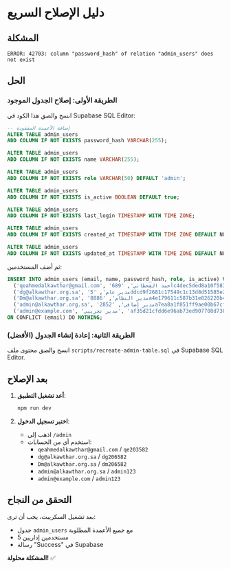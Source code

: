 # دليل الإصلاح السريع

## المشكلة
```
ERROR: 42703: column "password_hash" of relation "admin_users" does not exist
```

## الحل

### الطريقة الأولى: إصلاح الجدول الموجود
انسخ والصق هذا الكود في Supabase SQL Editor:

```sql
-- إضافة الأعمدة المفقودة
ALTER TABLE admin_users 
ADD COLUMN IF NOT EXISTS password_hash VARCHAR(255);

ALTER TABLE admin_users 
ADD COLUMN IF NOT EXISTS name VARCHAR(255);

ALTER TABLE admin_users 
ADD COLUMN IF NOT EXISTS role VARCHAR(50) DEFAULT 'admin';

ALTER TABLE admin_users 
ADD COLUMN IF NOT EXISTS is_active BOOLEAN DEFAULT true;

ALTER TABLE admin_users 
ADD COLUMN IF NOT EXISTS last_login TIMESTAMP WITH TIME ZONE;

ALTER TABLE admin_users 
ADD COLUMN IF NOT EXISTS created_at TIMESTAMP WITH TIME ZONE DEFAULT NOW();

ALTER TABLE admin_users 
ADD COLUMN IF NOT EXISTS updated_at TIMESTAMP WITH TIME ZONE DEFAULT NOW();
```

ثم أضف المستخدمين:

```sql
INSERT INTO admin_users (email, name, password_hash, role, is_active) VALUES
  ('qeahmedalkawthar@gmail.com', 'أحمد القحطاني', '689c4dec5ded8a10f583ce54f9ac5bda:3c1b12b79666be04000693d129a149325479d9b141e58658f2ede96aa5d51532fc661633ede8f35cbd57cde10c661db754c782fe06149b8dc31a311289ade967', 'admin', true),
  ('dg@alkawthar.org.sa', 'مدير عام', '5ddcd9f2681c17549c1c13d8d51585e2:7ee15bf315db456373fbda4e1813717b248d1068973e342c8902c67e1925295610715b3ab8435e7903eec7751f49a4df3725e0f4b410883aafa022bebd3a97a3', 'admin', true),
  ('Dm@alkawthar.org.sa', 'مدير النظام', '8886a4e179611c587b31e826220b47f1:707301ae909e479a3647dc96a29896737b54e136cb34eac890b669e69be2e89292aab45e0bc2cfa11af7c889e972ad717ab4d1551ffd5d98a78251a6139225cf', 'admin', true),
  ('admin@alkawthar.org.sa', 'مدير إضافي', '2852a7ea8a1f851ff9ae00b67cf2c622:58413e23a4e413e3584e4576305ae04734a0eb9c1a95da43039da5ad979df7d802cacb30fa4477c1825f98ac8e479dea0d59bd6cadcd12531e571c40b75b59da', 'admin', true),
  ('admin@example.com', 'مدير تجريبي', 'af35d21cfdd6e96ab73ed907708d7302:0fcf36cfcd184f61a7dfb9da117fbd834a77d5b0453dd858881e8003251174b91c24b7322d346b64c17d86ed7dd81901d7a95d01304d467b6d8e1f47c22e64d6', 'admin', true)
ON CONFLICT (email) DO NOTHING;
```

### الطريقة الثانية: إعادة إنشاء الجدول (الأفضل)
انسخ والصق محتوى ملف `scripts/recreate-admin-table.sql` في Supabase SQL Editor.

## بعد الإصلاح

1. **أعد تشغيل التطبيق**:
   ```bash
   npm run dev
   ```

2. **اختبر تسجيل الدخول**:
   - اذهب إلى `/admin`
   - استخدم أي من الحسابات:
     - `qeahmedalkawthar@gmail.com` / `qe203582`
     - `dg@alkawthar.org.sa` / `dg206582`
     - `Dm@alkawthar.org.sa` / `dm206582`
     - `admin@alkawthar.org.sa` / `admin123`
     - `admin@example.com` / `admin123`

## التحقق من النجاح

بعد تشغيل السكريبت، يجب أن ترى:
- جدول `admin_users` مع جميع الأعمدة المطلوبة
- 5 مستخدمين إداريين
- رسالة "Success" في Supabase

**المشكلة محلولة!** ✅




